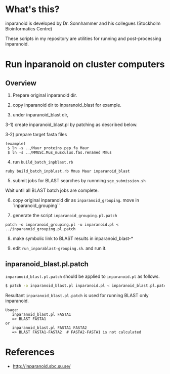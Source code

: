 # What's this?

inparanoid is developed by Dr. Sonnhammer and his collegues (Stockholm Bioinformatics Centre)

These scripts in my repository are utilities for running and post-processing inparanoid.

# Run inparanoid on cluster computers

## Overview

1) Prepare original inparanoid dir.

2) copy inparanoid dir to inparanoid_blast for example.

3) under inparanoid_blast dir, 

3-1) create inparanoid_blast.pl by patching as described below.

3-2) prepare target fasta files

```
(example)
 $ ln -s ../Maur_proteins.pep.fa Maur
 $ ln -s ../MMUSC.Mus_musculus.fas.renamed Mmus
```

4) run `build_batch_inpblast.rb`

```
ruby build_batch_inpblast.rb Mmus Maur inparanoid_blast
```

5) submit jobs for BLAST searches by runnning `sge_submission.sh`

Wait until all BLAST batch jobs are complete.

6) copy original inparanoid dir as `inparanoid_grouping`. move in `inparanoid_grouping``

7) generate the script `inparanoid_grouping.pl.patch` 

```
patch -o inparanoid_grouping.pl -u inparanoid.pl < ../inparanoid_grouping.pl.patch
```

8) make symbolic link to BLAST results in inparanoid_blast-*

9) edit `run_inparablast-grouping.sh`. and run it.



## inparanoid_blast.pl.patch

`inparanoid_blast.pl.patch` should be applied to ``inparanoid.pl`` as follows.

```bash
$ patch -o inparanoid_blast.pl inparanoid.pl < inparanoid_blast.pl.patch
```

Resultant ``inparanoid_blast.pl.patch`` is used for running BLAST only inparanoid.

```
Usage:
   inparanoid_blast.pl FASTA1
   => BLAST FASTA1
or
   inparanoid_blast.pl FASTA1 FASTA2
   => BLAST FASTA1-FASTA2  # FASTA2-FASTA1 is not calculated
```

# References

- http://inparanoid.sbc.su.se/
